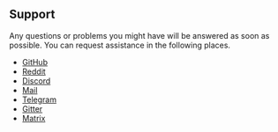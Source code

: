 ## Support

Any questions or problems you might have will be answered as soon as possible. 
You can request assistance in the following places. 

<ul class="actions">
    <li><a href="https://github.com/instantos" class="button special icon fa-github">GitHub</a></li>
    <li><a href="https://reddit.com/r/instantos" class="button special icon fa-reddit">Reddit</a></li>
    <li><a href="https://discord.io/instantos" class="button special icon fa-discord">Discord</a></li>
    <li><a href="mailto:instantos@paperbenni.xyz" class="button special icon fa-envelope">Mail</a></li>
    <li><a href="https://t.me/instantos" class="button special icon fa-telegram">Telegram</a></li>
    <li><a href="https://gitter.im/instantOS/community?source=orgpage" class="button special icon fa-gitter">Gitter</a></li>
    <li><a href="https://matrix.to/#/!oegFDcozfbMAMKyeIE:matrix.org?via=matrix.org&via=t2bot.io&via=tchncs.de" class="button special icon fa-comments">Matrix</a></li>    
</ul>
